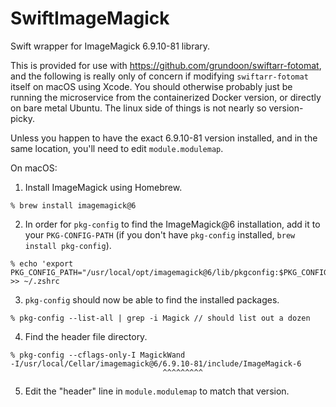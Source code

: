 # SwiftImageMagick

Swift wrapper for ImageMagick 6.9.10-81 library.

This is provided for use with https://github.com/grundoon/swiftarr-fotomat, and the following is really only of concern if  modifying `swiftarr-fotomat` itself on macOS using Xcode. You should otherwise probably just be running the microservice from the containerized Docker version, or directly on bare metal Ubuntu. The linux side of things is not nearly so version-picky.

Unless you happen to have the exact 6.9.10-81 version installed, and in the same location, you'll need to edit `module.modulemap`.

On macOS:

1. Install ImageMagick using Homebrew.

```shell
% brew install imagemagick@6
```

2. In order for `pkg-config` to find the ImageMagick@6 installation, add it to your `PKG-CONFIG-PATH` (if you don't have `pkg-config` installed, `brew install pkg-config`).

```shell
% echo 'export PKG_CONFIG_PATH="/usr/local/opt/imagemagick@6/lib/pkgconfig:$PKG_CONFIG_PATH"' >> ~/.zshrc
```

3. `pkg-config` should now be able to find the installed packages.

```shell
% pkg-config --list-all | grep -i Magick // should list out a dozen
```

4. Find the header file directory.

```shell
% pkg-config --cflags-only-I MagickWand
-I/usr/local/Cellar/imagemagick@6/6.9.10-81/include/ImageMagick-6
                                  ^^^^^^^^^
```

5. Edit the "header" line in `module.modulemap` to match that version.
